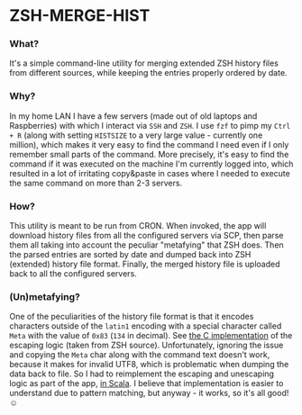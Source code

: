 # ZSH-MERGE-HIST

### What?

It's a simple command-line utility for merging extended ZSH history files from
different sources, while keeping the entries properly ordered by date.

### Why?

In my home LAN I have a few servers (made out of old laptops and Raspberries)
with which I interact via `SSH` and `ZSH`. I use `fzf` to pimp my `Ctrl + R`
(along with setting `HISTSIZE` to a very large value - currently one million),
which makes it very easy to find the command I need even if I only remember
small parts of the command. More precisely, it's easy to find the command if it
was executed on the machine I'm currently logged into, which resulted in a lot
of irritating copy&paste in cases where I needed to execute the same command on
more than 2-3 servers.

### How?

This utility is meant to be run from CRON. When invoked, the app will download
history files from all the configured servers via SCP, then parse them all
taking into account the peculiar "metafying" that ZSH does. Then the parsed
entries are sorted by date and dumped back into ZSH (extended) history file
format. Finally, the merged history file is uploaded back to all the configured
servers.

### (Un)metafying?

One of the peculiarities of the history file format is that it encodes
characters outside of the `latin1` encoding with a special character called
`Meta` with the value of `0x83` (`134` in decimal). See
[the C implementation](/piotrklibert/zsh-merge-hist/blob/master/unmetafy/unmetafy.c)
of the escaping logic (taken from ZSH source). Unfortunately, ignoring the issue
and copying the `Meta` char along with the command text doesn't work, because it
makes for invalid UTF8, which is problematic when dumping the data back to file.
So I had to reimplement the escaping and unescaping logic as part of the app,
[in Scala](/piotrklibert/zsh-merge-hist/blob/master/src/scala/unmetafy.scala).
I believe that implementation is easier to understand due to pattern matching,
but anyway - it works, so it's all good! ☺
